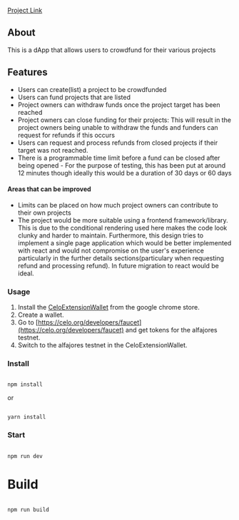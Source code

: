 [Project Link](https://mutugiii.github.io/crowdfund_dApp/)

## About
This is a dApp that allows users to crowdfund for their various projects

## Features
- Users can create(list) a project to be crowdfunded
- Users can fund projects that are listed
- Project owners can withdraw funds once the project target has been reached
- Project owners can close funding for their projects: This will result in the project owners being unable to withdraw the funds and funders can request for refunds if this occurs
- Users can request and process refunds from closed projects if their target was not reached.
- There is a programmable time limit before a fund can be closed after being opened - For the purpose of testing, this has been put at around 12 minutes though ideally this would be a duration of 30 days or 60 days 

#### Areas that can be improved
- Limits can be placed on how much project owners can contribute to their own projects
- The project would be more suitable using a frontend framework/library. This is due to the conditional rendering used here makes the code look clunky and harder to maintain. Furthermore, this design tries to implement a single page application which would be better implemented with react and  would  not compromise on the user's experience particularly in the further details sections(particulary when requesting refund and processing refund). In future migration to react would be ideal.

### Usage
1. Install the [CeloExtensionWallet](https://chrome.google.com/webstore/detail/celoextensionwallet/kkilomkmpmkbdnfelcpgckmpcaemjcdh?hl=en) from the google chrome store.
2. Create a wallet.
3. Go to [https://celo.org/developers/faucet](https://celo.org/developers/faucet) and get tokens for the alfajores testnet.
4. Switch to the alfajores testnet in the CeloExtensionWallet.

### Install

```

npm install

```

or 

```

yarn install

```

### Start

```

npm run dev

```

# Build

```

npm run build

```
